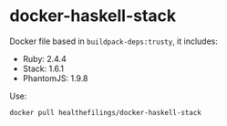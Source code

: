 # docker-haskell-stack

Docker file based in `buildpack-deps:trusty`, it includes:

* Ruby: 2.4.4
* Stack: 1.6.1
* PhantomJS: 1.9.8

Use:
```sh
docker pull healthefilings/docker-haskell-stack
```
